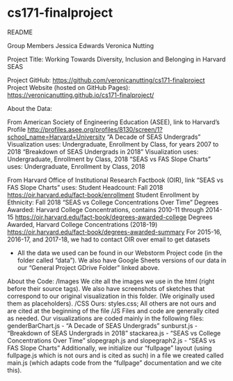 # cs171-finalproject

README

Group Members
Jessica Edwards 
Veronica Nutting 

Project Title: Working Towards Diversity, Inclusion and Belonging in Harvard SEAS

Project GitHub: https://github.com/veronicanutting/cs171-finalproject
Project Website (hosted on GitHub Pages): https://veronicanutting.github.io/cs171-finalproject/ 


About the Data:

From American Society of Engineering Education (ASEE), link to Harvard’s Profile
http://profiles.asee.org/profiles/8130/screen/1?school_name=Harvard+University
“A Decade of SEAS Undergrads” Visualization uses:
Undergraduate, Enrollment by Class, for years 2007 to 2018
“Breakdown of SEAS Undergrads in 2018” Visualization uses:
Undergraduate, Enrollment by Class, 2018
“SEAS vs FAS Slope Charts” uses:
Undergraduate, Enrollment by Class, 2018

From Harvard Office of Institutional Research Factbook (OIR), link
“SEAS vs FAS Slope Charts” uses:
Student Headcount: Fall 2018
https://oir.harvard.edu/fact-book/enrollment
Student Enrollment by Ethnicity: Fall 2018
“SEAS vs College Concentrations Over Time”
Degrees Awarded: Harvard College Concentrations, contains 2010-11 through 2014-15
https://oir.harvard.edu/fact-book/degrees-awarded-college
Degrees Awarded, Harvard College Concentrations (2018-19)
https://oir.harvard.edu/fact-book/degrees-awarded-summary
For 2015-16, 2016-17, and 2017-18, we had to contact OIR over email to get datasets
* All the data we used can be found in our Webstorm Project code (in the folder called “data”). We also have Google Sheets versions of our data in our “General Project GDrive Folder” linked above.

About the Code:
/Images
We cite all the images we use in the html (right before their source tags).
We also have screenshots of sketches that correspond to our original visualization in this folder. (We originally used them as placeholders).
/CSS
Ours: styles.css; All others are not ours and are cited at the beginning of the file
/JS 
Files and code are generally cited as needed.
Our visualizations are coded mainly in the following files:
genderBarChart.js - “A Decade of SEAS Undergrads”
sunburst.js - “Breakdown of SEAS Undergrads in 2018”
stackarea.js - “SEAS vs College Concentrations Over Time”
slopegraph.js and slopegraph2.js - “SEAS vs FAS Slope Charts”
Additionally, we initialize our “fullpage” layout (using fullpage.js which is not ours and is cited as such) in a file we created called main.js (which adapts code from the “fullpage” documentation and we cite this).

